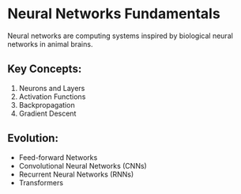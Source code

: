 # Neural Networks Fundamentals

Neural networks are computing systems inspired by biological neural networks in animal brains.

## Key Concepts:
1. Neurons and Layers
2. Activation Functions
3. Backpropagation
4. Gradient Descent

## Evolution:
- Feed-forward Networks
- Convolutional Neural Networks (CNNs)
- Recurrent Neural Networks (RNNs)
- Transformers

